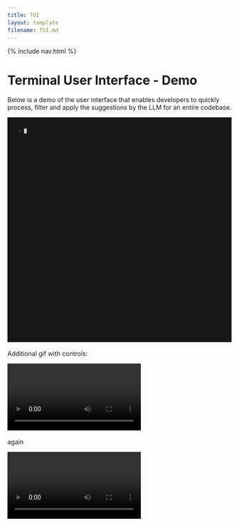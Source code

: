 ```yaml
---
title: TUI
layout: template
filename: TUI.md
--- 
```

<html lang="en">
  <body>
    {% include nav.html %}
    </body>
</html>

# Terminal User Interface - Demo
Below is a demo of the user interface that enables developers to quickly process, filter and apply the suggestions by the LLM for an entire codebase.

![alt-text-1](TUI_demo.gif "TUI")

Additional gif with controls:

<script src="gif-controls.js"></script>

<video controls id="gif-video">
  <source src="TUI_demo.gif" type="video/gif">
  Your browser does not support the video tag.
  <script src="gif-controls.js"></script>
</video>

<script src="gif-controls.js"></script>

again
<html>
  <body>
  <video controls id="gif-video">
  <source src="TUI_demo.gif" type="video/gif">
  Your browser does not support the video tag.
  <script src="gif-controls.js"></script>
</video>
  <script>
  var video = document.getElementById("gif-video");

  document.body.addEventListener("keyup", function(event) {
    if (event.keyCode === 32) { // Spacebar keycode is 32
      if (video.paused) {
        video.play();
      } else {
        video.pause();
      }
    }
  });
</script>

  </body>
</html>